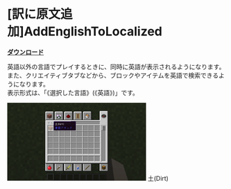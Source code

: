 # [訳に原文追加]AddEnglishToLocalized

[**ダウンロード**](https://github.com/eyeq/mod-1.11.2-AddEnglishToLocalized/releases/download/1.0/1.11.2-AddEnglishToLocalized-1.0.jar)

英語以外の言語でプレイするときに、同時に英語が表示されるようになります。  
また、クリエイティブタブなどから、ブロックやアイテムを英語で検索できるようになります。  
表示形式は、「《選択した言語》(《英語》)」です。  

<img src="https://github.com/eyeq/mod-1.11.2-AddEnglishToLocalized/blob/master/screenshots/%E5%9C%9F(Dirt).png" width="320px">  
土(Dirt)
